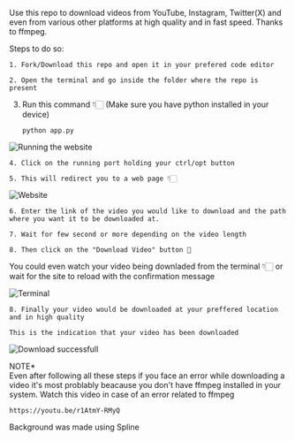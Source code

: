 Use this repo to download videos from YouTube, Instagram, Twitter(X) and even from various other platforms at high quality and in fast speed. Thanks to ffmpeg.
  
Steps to do so:

    1. Fork/Download this repo and open it in your prefered code editor 
    
    2. Open the terminal and go inside the folder where the repo is present

3. Run this command 👇🏻 (Make sure you have python installed in your device)

       python app.py

![Running the website](https://github.com/user-attachments/assets/7fe35a13-ab72-4232-9859-eaf4b39b8aa1)

    4. Click on the running port holding your ctrl/opt button

    5. This will redirect you to a web page 👇🏻

![Website](https://github.com/user-attachments/assets/c62a50aa-226d-48ef-8d41-96505fb3b849)

    6. Enter the link of the video you would like to download and the path where you want it to be downloaded at.

    7. Wait for few second or more depending on the video length 

    8. Then click on the "Download Video" button 🎉

You could even watch your video being downladed from the terminal 👇🏻 or wait for the site to reload with the confirmation message

![Terminal](https://github.com/user-attachments/assets/466a3d0f-05a4-4de0-bbac-f869a4bb265e)

    8. Finally your video would be downloaded at your preffered location and in high quality
    
    This is the indication that your video has been downloaded

![Download successfull](https://github.com/user-attachments/assets/a79fb69e-867c-4ded-a5f3-ff1f3857cf8c)


NOTE*  
Even after following all these steps if you face an error while downloading a video it's most problably beacause you don't have ffmpeg installed in your system.
Watch this video in case of an error related to ffmpeg

    https://youtu.be/r1AtmY-RMyQ


Background was made using Spline
